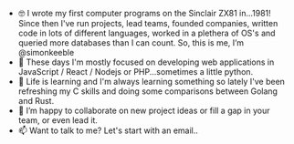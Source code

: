 - 🤓 I wrote my first computer programs on the Sinclair ZX81 in...1981! Since then I've run projects, lead teams, founded companies, written code in lots of different languages, worked in a plethera of OS's and queried more databases than I can count.
So, this is me, I’m @simonkeeble
- 👀 These days I'm mostly focused on developing web applications in JavaScript / React / Nodejs or PHP...sometimes a little python.
- 🌱 Life is learning and I'm always learning something so lately I've been refreshing my C skills and doing some comparisons between Golang and Rust.
- 💞️ I’m happy to collaborate on new project ideas or fill a gap in your team, or even lead it.
- 📫 Want to talk to me? Let's start with an email..

<!---
simonkeeble/simonkeeble is a ✨ special ✨ repository because its `README.md` (this file) appears on your GitHub profile.
You can click the Preview link to take a look at your changes.
--->
